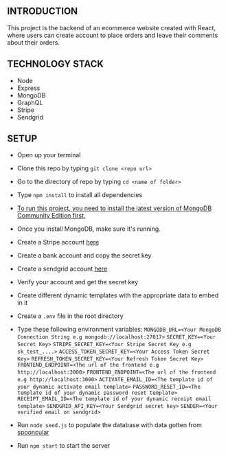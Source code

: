 ## INTRODUCTION

This project is the backend of an ecommerce website created with React, where users can create account to place orders and leave their comments about their orders.

## TECHNOLOGY STACK

- Node
- Express
- MongoDB
- GraphQL
- Stripe
- Sendgrid

## SETUP

- Open up your terminal
- Clone this repo by typing `git clone <repo url>`
- Go to the directory of repo by typing `cd <name of folder>`
- Type `npm install` to install all dependencies
- [To run this project, you need to install the latest version of MongoDB Community Edition first.](https://docs.mongodb.com/manual/installation/)
- Once you install MongoDB, make sure it's running.
- Create a Stripe account [here](https://dashboard.stripe.com/register)
- Create a bank account and copy the secret key
- Create a sendgrid account [here](https://signup.sendgrid.com/)
- Verify your account and get the secret key
- Create different dynamic templates with the appropriate data to embed in it
- Create a `.env` file in the root directory
- Type these following environment variables:
  `MONGODB_URL=<Your MongoDB Connection String e.g mongodb://localhost:27017>`
  `SECRET_KEY=<Your Secret Key>`
  `STRIPE_SECRET_KEY=<Your Stripe Secret Key e.g sk_test_....>`
  `ACCESS_TOKEN_SECRET_KEY=<Your Access Token Secret Key>`
  `REFRESH_TOKEN_SECRET_KEY=<Your Refresh Token Secret Key>`
  `FRONTEND_ENDPOINT=<The url of the frontend e.g http://localhost:3000>`
  `FRONTEND_ENDPOINT=<The url of the frontend e.g http://localhost:3000>`
  `ACTIVATE_EMAIL_ID=<The template id of your dynamic activate email template>`
  `PASSWORD_RESET_ID=<The template id of your dynamic password reset template>`
  `RECEIPT_EMAIL_ID=<The template id of your dynamic receipt email template>`
  `SENDGRID_API_KEY=<Your Sendgrid secret key>`
  `SENDER=<Your verified email on sendgrid>`

- Run `node seed.js` to populate the database with data gotten from [spooncular](http://spoonacular.com)
- Run `npm start` to start the server
